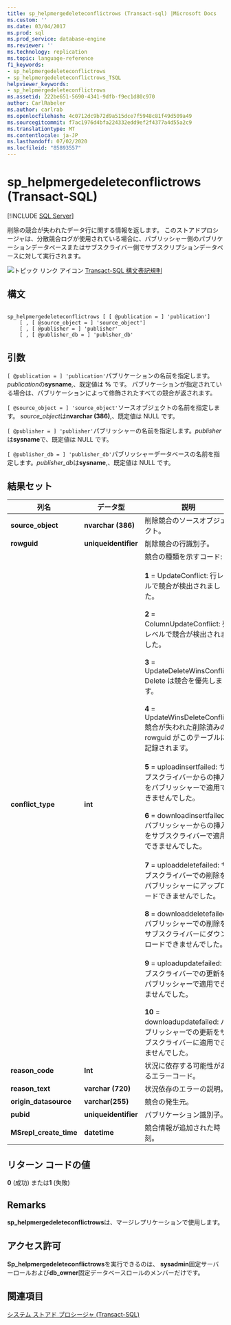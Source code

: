 ```yaml
---
title: sp_helpmergedeleteconflictrows (Transact-sql) |Microsoft Docs
ms.custom: ''
ms.date: 03/04/2017
ms.prod: sql
ms.prod_service: database-engine
ms.reviewer: ''
ms.technology: replication
ms.topic: language-reference
f1_keywords:
- sp_helpmergedeleteconflictrows
- sp_helpmergedeleteconflictrows_TSQL
helpviewer_keywords:
- sp_helpmergedeleteconflictrows
ms.assetid: 222be651-5690-4341-9dfb-f9ec1d80c970
author: CarlRabeler
ms.author: carlrab
ms.openlocfilehash: 4c0712dc9b72d9a515dce7f5948c81f49d509a49
ms.sourcegitcommit: f7ac1976d4bfa224332edd9ef2f4377a4d55a2c9
ms.translationtype: MT
ms.contentlocale: ja-JP
ms.lasthandoff: 07/02/2020
ms.locfileid: "85893557"
---
```

# <a name="sp_helpmergedeleteconflictrows-transact-sql"></a>sp_helpmergedeleteconflictrows (Transact-SQL)
[!INCLUDE [SQL Server](../../includes/applies-to-version/sqlserver.md)]

  削除の競合が失われたデータ行に関する情報を返します。 このストアドプロシージャは、分散競合ログが使用されている場合に、パブリッシャー側のパブリケーションデータベースまたはサブスクライバー側でサブスクリプションデータベースに対して実行されます。  
  
 ![トピック リンク アイコン](../../database-engine/configure-windows/media/topic-link.gif "トピック リンク アイコン") [Transact-SQL 構文表記規則](../../t-sql/language-elements/transact-sql-syntax-conventions-transact-sql.md)  
  
## <a name="syntax"></a>構文  
  
```  
  
sp_helpmergedeleteconflictrows [ [ @publication = ] 'publication']  
    [ , [ @source_object = ] 'source_object']  
    [ , [ @publisher = ] 'publisher'  
    [ , [ @publisher_db = ] 'publsher_db'  
```  
  
## <a name="arguments"></a>引数  
`[ @publication = ] 'publication'`パブリケーションの名前を指定します。 *publication*の**sysname**,、既定値は **%** です。 パブリケーションが指定されている場合は、パブリケーションによって修飾されたすべての競合が返されます。  
  
`[ @source_object = ] 'source_object'`ソースオブジェクトの名前を指定します。 *source_object*は**nvarchar (386)**,、既定値は NULL です。  
  
`[ @publisher = ] 'publisher'`パブリッシャーの名前を指定します。*publisher*は**sysname**で、既定値は NULL です。  
  
`[ @publisher_db = ] 'publisher_db'`パブリッシャーデータベースの名前を指定します。*publisher_db*は**sysname**,、既定値は NULL です。  
  
## <a name="result-sets"></a>結果セット  
  
|列名|データ型|説明|  
|-----------------|---------------|-----------------|  
|**source_object**|**nvarchar (386)**|削除競合のソースオブジェクト。|  
|**rowguid**|**uniqueidentifier**|削除競合の行識別子。|  
|**conflict_type**|**int**|競合の種類を示すコード:<br /><br /> **1** = UpdateConflict: 行レベルで競合が検出されました。<br /><br /> **2** = ColumnUpdateConflict: 列レベルで競合が検出されました。<br /><br /> **3** = UpdateDeleteWinsConflict: Delete は競合を優先します。<br /><br /> **4** = UpdateWinsDeleteConflict: 競合が失われた削除済みの rowguid がこのテーブルに記録されます。<br /><br /> **5** = uploadinsertfailed: サブスクライバーからの挿入をパブリッシャーで適用できませんでした。<br /><br /> **6** = downloadinsertfailed: パブリッシャーからの挿入をサブスクライバーで適用できませんでした。<br /><br /> **7** = uploaddeletefailed: サブスクライバーでの削除をパブリッシャーにアップロードできませんでした。<br /><br /> **8** = downloaddeletefailed: パブリッシャーでの削除をサブスクライバーにダウンロードできませんでした。<br /><br /> **9** = uploadupdatefailed: サブスクライバーでの更新をパブリッシャーで適用できませんでした。<br /><br /> **10** = downloadupdatefailed: パブリッシャーでの更新をサブスクライバーに適用できませんでした。|  
|**reason_code**|**Int**|状況に依存する可能性があるエラーコード。|  
|**reason_text**|**varchar (720)**|状況依存のエラーの説明。|  
|**origin_datasource**|**varchar(255)**|競合の発生元。|  
|**pubid**|**uniqueidentifier**|パブリケーション識別子。|  
|**MSrepl_create_time**|**datetime**|競合情報が追加された時刻。|  
  
## <a name="return-code-values"></a>リターン コードの値  
 **0** (成功) または**1** (失敗)  
  
## <a name="remarks"></a>Remarks  
 **sp_helpmergedeleteconflictrows**は、マージレプリケーションで使用します。  
  
## <a name="permissions"></a>アクセス許可  
 **Sp_helpmergedeleteconflictrows**を実行できるのは、 **sysadmin**固定サーバーロールおよび**db_owner**固定データベースロールのメンバーだけです。  
  
## <a name="see-also"></a>関連項目  
 [システム ストアド プロシージャ &#40;Transact-SQL&#41;](../../relational-databases/system-stored-procedures/system-stored-procedures-transact-sql.md)  
  
  
